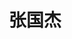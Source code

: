---
# Display name
title: 张国杰

# Full name (for SEO)
first_name: 国杰
last_name: 张

# Username (this should match the folder name)
authors:
  - Guojie Zhang

# Is this the primary user of the site?
superuser: false

# Role/position
role: <b></b>
num: 1

# Organizations/Affiliations
organizations:
  - name: 化学化工学院
  - name: 广州大学

# Short bio (displayed in user profile at end of posts)
# bio: This is a brief introduction.

interests:

# Social/Academic Networking
# For available icons, see: https://docs.hugoblox.com/getting-started/page-builder/#icons
#   For an email link, use "fas" icon pack, "envelope" icon, and a link in the
#   form "mailto:your-email@example.com" or "#contact" for contact widget.

# Link to a PDF of your resume/CV from the About widget.
# To enable, copy your resume/CV to `static/files/cv.pdf` and uncomment the lines below.
# - icon: cv
#   icon_pack: ai
#   link: files/cv.pdf

# Enter email to display Gravatar (if Gravatar enabled in Config)
email: ''

highlight_name: true

# Organizational groups that you belong to (for People widget)
#   Set this to `[]` or comment out if you are not using People widget.
user_groups:
  - 合作教授
---